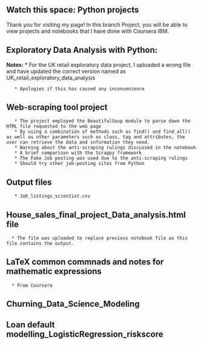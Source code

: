 ## Watch this space: Python projects 
Thank you for visiting my page! In this branch Project, you will be able to view projects and notebooks that I have done with Coursera IBM.

## Exploratory Data Analysis with Python:
**Notes:**
       * For the UK retail exploratory data project, I uploaded a wrong file and have updated the correct version named as UK_retail_exploratory_data_analysis

       * Apologies if this has caused any inconvenience
       
## Web-scraping tool project
       * The project employed the BeautifulSoup module to parse down the HTML file requested to the web page 
       * By using a combination of methods such as find() and find_all() as well as other parameters such as class, tag and attributes, the user can retrieve the data and information they need.
       * Warning about the anti-scraping rulings discussed in the notebook
       * A brief comparison with the Scrappy framework
       * The Fake Job posting was used due to the anti-scraping rulings
       * Should try other job-posting sites from Python 

## Output files
       * Job_listings_scientist.csv
## House_sales_final_project_Data_analysis.html file
      * The file was uploaded to replace previous notebook file as this file contains the output. 
## LaTeX common commnads and notes for mathematic expressions
      * From Coursera

## Churning_Data_Science_Modeling

## Loan default modelling_LogisticRegression_riskscore



